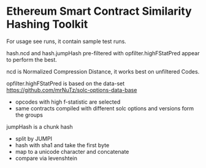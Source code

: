 # Ethereum Smart Contract Similarity Hashing Toolkit

For usage see runs, it contain sample test runs.

hash.ncd and hash.jumpHash pre-filtered with opfilter.highFStatPred appear to perform the best.

ncd is Normalized Compression Distance, it works best on unfiltered Codes.

opfilter.highFStatPred is based on the data-set https://github.com/mrNuTz/solc-options-data-base
- opcodes with high f-statistic are selected
- same contracts compiled with different solc options and versions form the groups

jumpHash is a chunk hash
- split by JUMPI
- hash with sha1 and take the first byte
- map to a unicode character and concatenate
- compare via levenshtein
